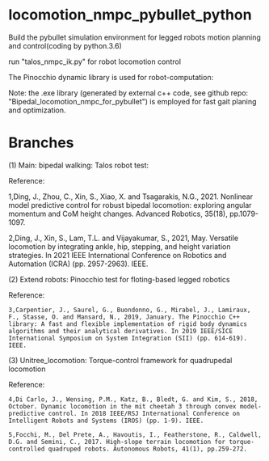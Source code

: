 # locomotion_nmpc_pybullet_python

Build the pybullet simulation environment for legged robots motion planning and control(coding by python.3.6)

run "talos_nmpc_ik.py" for robot locomotion control

The Pinocchio dynamic library is used for robot-computation: 

Note: the .exe library (generated by external c++ code, see github repo: "Bipedal_locomotion_nmpc_for_pybullet") is employed for fast gait planing and optimization.

# Branches
(1) Main: bipedal walking: Talos robot test:

Reference: 

   1,Ding, J., Zhou, C., Xin, S., Xiao, X. and Tsagarakis, N.G., 2021. Nonlinear model predictive control for robust bipedal locomotion: exploring angular momentum and CoM height changes. Advanced Robotics, 35(18), pp.1079-1097.
   
   2,Ding, J., Xin, S., Lam, T.L. and Vijayakumar, S., 2021, May. Versatile locomotion by integrating ankle, hip, stepping, and height variation strategies. In 2021 IEEE International Conference on Robotics and Automation (ICRA) (pp. 2957-2963). IEEE.

(2) Extend robots: Pinocchio test for floting-based legged robotics

Reference:

    3,Carpentier, J., Saurel, G., Buondonno, G., Mirabel, J., Lamiraux, F., Stasse, O. and Mansard, N., 2019, January. The Pinocchio C++ library: A fast and flexible implementation of rigid body dynamics algorithms and their analytical derivatives. In 2019 IEEE/SICE International Symposium on System Integration (SII) (pp. 614-619). IEEE.


(3) Unitree_locomotion: Torque-control framework for quadrupedal locomotion

Reference:

    4,Di Carlo, J., Wensing, P.M., Katz, B., Bledt, G. and Kim, S., 2018, October. Dynamic locomotion in the mit cheetah 3 through convex model-predictive control. In 2018 IEEE/RSJ International Conference on Intelligent Robots and Systems (IROS) (pp. 1-9). IEEE.
    
    5,Focchi, M., Del Prete, A., Havoutis, I., Featherstone, R., Caldwell, D.G. and Semini, C., 2017. High-slope terrain locomotion for torque-controlled quadruped robots. Autonomous Robots, 41(1), pp.259-272.
   
